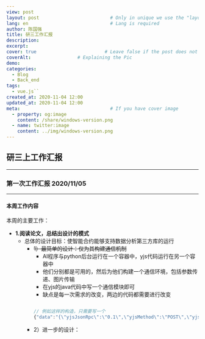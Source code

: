 ```yaml
---
view: post
layout: post                          # Only in unique we use the "layout: post"
lang: en                              # Lang is required
author: 陈国强
title: 研三工作汇报
description:
excerpt: 
cover: true                         # Leave false if the post does not have cover image, if there is set to true
coverAlt:                 # Explaining the Pic
demo:
categories:
  - Blog
  - Back_end
tags:
  - vue.js``
created_at: 2020-11-04 12:00
updated_at: 2020-11-04 12:00
meta:                                 # If you have cover image
  - property: og:image
    content: /share/windows-version.png  
  - name: twitter:image
    content: ../img/windows-version.png  
---
```


## 研三上工作汇报  

---  
### 第一次工作汇报  2020/11/05  
---  

#### 本周工作内容  

本周的主要工作：
+ **1.阅读论文，总结出设计的模式**  
    + 总体的设计目标：使智能合约能够支持数据分析第三方库的运行    
        + ~~1）最简单的设计：仅为其构建通信机制~~  
            + AI程序与python后台运行在一个容器中，yjs代码运行在另一个容器中  
            + 他们分别都是可用的，然后为他们构建一个通信环境，包括参数传递、图片传输  
            + 在yjs的java代码中写一个通信模块即可
            + 缺点是每一次需求的改变，两边的代码都需要进行改变  
            ```js
          
            // 例如这样的构造，只需要写一个
            {"data":"{\"yjsJsonRpc\":\"0.1\",\"yjsMethod\":\"POST\",\"yjsParams\":{\"package_name\":\"sys\",\"module_name\":\"sys\",\"module_class_name\":\"__loader__\",\"params\":{\"arg1\":\"object_id\"}},\"yjsRequestId\":\"123456\" }"}

            ``` 
        + 2）进一步的设计：  
            
